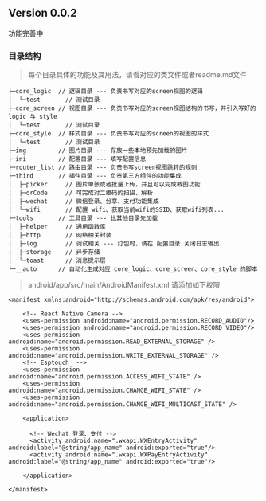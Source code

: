 ## Version 0.0.2
功能完善中

### 目录结构
> 每个目录具体的功能及其用法，请看对应的类文件或者readme.md文件

    ├─core_logic  // 逻辑目录 --- 负责书写对应的screen视图的逻辑
    │  └─test       // 测试目录 
    ├─core_screen // 视图目录 --- 负责书写对应的screen视图结构的书写，并引入写好的 logic 与 style
    │  └─test       // 测试目录 
    ├─core_style  // 样式目录 --- 负责书写对应的screen的视图的样式
    │  └─test       // 测试目录 
    ├─img         // 图片目录 --- 存放一些本地预先加载的图片
    ├─ini         // 配置目录 --- 填写配置信息
    ├─router_list // 路由目录 --- 负责书写screen视图跳转的规则
    ├─third       // 插件目录 --- 负责第三方组件的功能集成
    │  ├─picker     // 图片单张或者批量上传，并且可以完成截图功能
    │  ├─qrCode     // 可完成对二维码的扫描、解析
    │  ├─wechat     // 微信登录、分享、支付功能集成
    │  └─wifi       // 配置 wifi、获取当前wifi的SSID、获取wifi列表...
    ├─tools       // 工具目录 --- 比其他目录先加载
    │  ├─helper     // 通用函数库
    │  ├─http       // 网络相关封装
    │  ├─log        // 调试相关 --- 打包时，请在 配置目录 关闭日志输出
    │  ├─storage    // 异步存储
    │  └─toast      // 消息提示层
    └─__auto      // 自动化生成对应 core_logic、core_screen、core_style 的脚本

> android/app/src/main/AndroidManifest.xml 请添加如下权限

    <manifest xmlns:android="http://schemas.android.com/apk/res/android">
    
        <!-- React Native Camera -->
        <uses-permission android:name="android.permission.RECORD_AUDIO"/>
        <uses-permission android:name="android.permission.RECORD_VIDEO"/>
        <uses-permission android:name="android.permission.READ_EXTERNAL_STORAGE" />
        <uses-permission android:name="android.permission.WRITE_EXTERNAL_STORAGE" />
        <!-- Esptouch  -->
        <uses-permission android:name="android.permission.ACCESS_WIFI_STATE" />
        <uses-permission android:name="android.permission.CHANGE_WIFI_STATE" />
        <uses-permission android:name="android.permission.CHANGE_WIFI_MULTICAST_STATE" />
    
        <application>

          <!-- Wechat 登录、支付 -->
          <activity android:name=".wxapi.WXEntryActivity" android:label="@string/app_name" android:exported="true"/>
          <activity android:name=".wxapi.WXPayEntryActivity" android:label="@string/app_name" android:exported="true"/>
    
        </application>
    
    </manifest>

